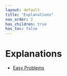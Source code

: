 ```yaml
---
layout: default
title: "Explanations"
nav_order: 2
has_children: true
has_toc: false
---
```


# <!-- omit in toc --> Explanations

- [Easy Problems](./easy/index.md)
